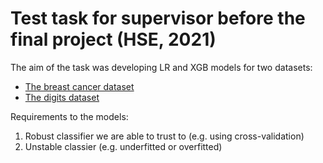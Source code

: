 # Test task for supervisor before the final project (HSE, 2021)

The aim of the task was developing LR and XGB models for two datasets:
* [The breast cancer dataset](https://scikit-learn.org/stable/modules/generated/sklearn.datasets.load_breast_cancer.html)
* [The digits dataset](https://scikit-learn.org/stable/modules/generated/sklearn.datasets.load_digits)

Requirements to the models:
1. Robust classifier we are able to trust to (e.g. using cross-validation)
2. Unstable classier (e.g. underfitted or overfitted)
